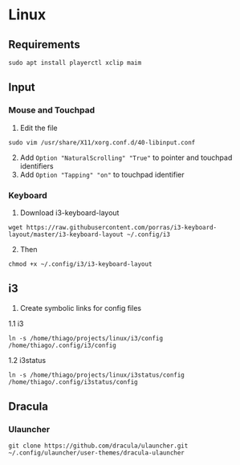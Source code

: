 # Linux

## Requirements

```
sudo apt install playerctl xclip maim
```

## Input

### Mouse and Touchpad

1. Edit the file

```
sudo vim /usr/share/X11/xorg.conf.d/40-libinput.conf
```

2. Add `Option "NaturalScrolling" "True"` to pointer and touchpad identifiers
3. Add `Option "Tapping" "on"` to touchpad identifier

### Keyboard

1. Download i3-keyboard-layout

```
wget https://raw.githubusercontent.com/porras/i3-keyboard-layout/master/i3-keyboard-layout ~/.config/i3
```

2. Then

```
chmod +x ~/.config/i3/i3-keyboard-layout
```

## i3

1. Create symbolic links for config files

1.1 i3

```
ln -s /home/thiago/projects/linux/i3/config /home/thiago/.config/i3/config
```

1.2 i3status

```
ln -s /home/thiago/projects/linux/i3status/config /home/thiago/.config/i3status/config
```

## Dracula

### Ulauncher

```
git clone https://github.com/dracula/ulauncher.git ~/.config/ulauncher/user-themes/dracula-ulauncher
```
